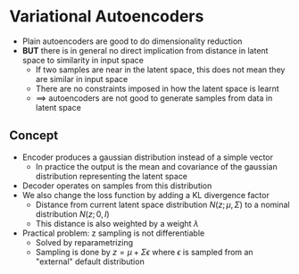 # Variational Autoencoders

- Plain autoencoders are good to do dimensionality reduction
- **BUT** there is in general no direct implication from distance in latent space to similarity in input space
  - If two samples are near in the latent space, this does not mean they are similar in input space
  - There are no constraints imposed in how the latent space is learnt
  - $\implies$ autoencoders are not good to generate samples from data in latent space

## Concept

- Encoder produces a gaussian distribution instead of a simple vector
  - In practice the output is the mean and covariance of the gaussian distribution representing the latent space
- Decoder operates on samples from this distribution
- We also change the loss function by adding a KL divergence factor
  - Distance from current latent space distribution $N(z;\mu,\Sigma)$ to a nominal distribution $N(z;0,I)$
  - This distance is also weighted by a weight $\lambda$
- Practical problem: z sampling is not differentiable
  - Solved by reparametrizing
  - Sampling is done by $z=\mu+\Sigma \epsilon$ where $\epsilon$ is sampled from an "external" default distribution
